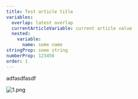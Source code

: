 ```yaml
---
title: Test article title
variables:
  overlap: latest overlap
  currentArticleVariable: current article value
  nested:
    variable:
      name: some name
stringProp: some string
numberProp: 123456
order: 1
---
```


adfasdfasdf

![1.png]()